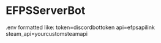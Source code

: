 # EFPSServerBot

.env formatted like:
token=discordbottoken
api=efpsapilink
steam_api=yourcustomsteamapi
